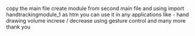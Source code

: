 copy the main file 
create module from second main file 
and using import handtrackingmodule_1 as htm 
you can use it in any applications like - hand drawing volume increse / decrease using gesture control and many more 
thank you 

